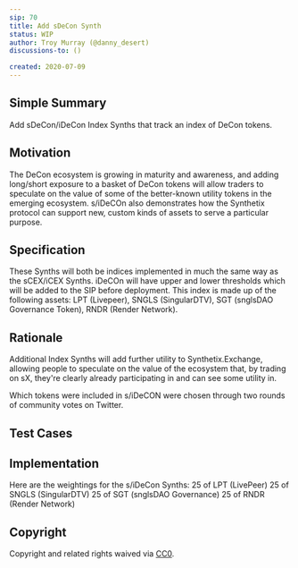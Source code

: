 ```yaml
---
sip: 70
title: Add sDeCon Synth
status: WIP
author: Troy Murray (@danny_desert)
discussions-to: ()

created: 2020-07-09
---
```


<!--You can leave these HTML comments in your merged SIP and delete the visible duplicate text guides, they will not appear and may be helpful to refer to if you edit it again. This is the suggested template for new SIPs. Note that an SIP number will be assigned by an editor. When opening a pull request to submit your SIP, please use an abbreviated title in the filename, `sip-draft_title_abbrev.md`. The title should be 44 characters or less.-->

## Simple Summary
<!--"If you can't explain it simply, you don't understand it well enough." Provide a simplified and layman-accessible explanation of the SIP.-->
Add sDeCon/iDeCon Index Synths that track an index of DeCon tokens. 

## Motivation
<!--The motivation is critical for SIPs that want to change Synthetix. It should clearly explain why the existing protocol specification is inadequate to address the problem that the SIP solves. SIP submissions without sufficient motivation may be rejected outright.-->
The DeCon ecosystem is growing in maturity and awareness, and adding long/short exposure to a basket of DeCon tokens will allow traders to speculate on the value of some of the better-known utility tokens in the emerging ecosystem. s/iDeCOn also demonstrates how the Synthetix protocol can support new, custom kinds of assets to serve a particular purpose. 

## Specification
<!--The technical specification should describe the syntax and semantics of any new feature.-->
These Synths will both be indices implemented in much the same way as the sCEX/iCEX Synths. iDeCOn will have upper and lower thresholds which will be added to the SIP before deployment. This index is made up of the following assets: 
LPT (Livepeer), SNGLS (SingularDTV), SGT (snglsDAO Governance Token), RNDR (Render Network).

## Rationale
<!--The rationale fleshes out the specification by describing what motivated the design and why particular design decisions were made. It should describe alternate designs that were considered and related work, e.g. how the feature is supported in other languages. The rationale may also provide evidence of consensus within the community, and should discuss important objections or concerns raised during discussion.-->
Additional Index Synths will add further utility to Synthetix.Exchange, allowing people to speculate on the value of the ecosystem that, by trading on sX, they're clearly already participating in and can see some utility in. 

Which tokens were included in s/iDeCON were chosen through two rounds of community votes on Twitter. 

## Test Cases
<!--Test cases for an implementation are mandatory for SIPs but can be included with the implementation..-->


## Implementation
<!--The implementations must be completed before any SIP is given status "Implemented", but it need not be completed before the SIP is "Approved". While there is merit to the approach of reaching consensus on the specification and rationale before writing code, the principle of "rough consensus and running code" is still useful when it comes to resolving many discussions of API details.-->
Here are the weightings for the s/iDeCon Synths: 
25 of LPT (LivePeer)
25 of SNGLS (SingularDTV)
25 of SGT (snglsDAO Governance)
25 of RNDR (Render Network)

## Copyright
Copyright and related rights waived via [CC0](https://creativecommons.org/publicdomain/zero/1.0/).
